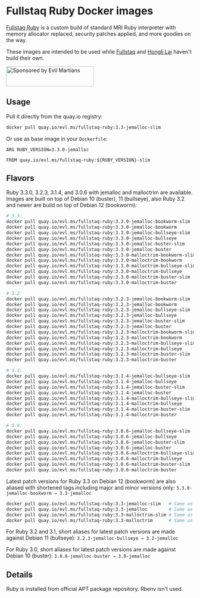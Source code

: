 Fullstaq Ruby Docker images
===========================

[Fullstaq Ruby] is a custom build of standard MRI Ruby interpreter with memory allocator replaced, security patches applied, and more goodies on the way.

These images are intended to be used while [Fullstaq] and [Hongli Lai] haven't build their own.

<a href="https://evilmartians.com/?utm_source=fullstaq-ruby-docker&utm_campaign=project_page">
<img src="https://evilmartians.com/badges/sponsored-by-evil-martians.svg" alt="Sponsored by Evil Martians" width="236" height="54">
</a>

## Usage
Pull it directly from the quay.io registry:

```sh
docker pull quay.io/evl.ms/fullstaq-ruby:3.3-jemalloc-slim
```

Or use as base image in your `Dockerfile`:

```docker
ARG RUBY_VERSION=3.3.0-jemalloc

FROM quay.io/evl.ms/fullstaq-ruby:${RUBY_VERSION}-slim
```

## Flavors

Ruby 3.3.0, 3.2.3, 3.1.4, and 3.0.6 with jemalloc and malloctrim are available. Images are built on top of Debian 10 (buster), 11 (bullseye), also Ruby 3.2 and newer are build on top of Debian 12 (bookworm):

```sh
# 3.3:
docker pull quay.io/evl.ms/fullstaq-ruby:3.3.0-jemalloc-bookworm-slim
docker pull quay.io/evl.ms/fullstaq-ruby:3.3.0-jemalloc-bookworm
docker pull quay.io/evl.ms/fullstaq-ruby:3.3.0-jemalloc-bullseye-slim
docker pull quay.io/evl.ms/fullstaq-ruby:3.3.0-jemalloc-bullseye
docker pull quay.io/evl.ms/fullstaq-ruby:3.3.0-jemalloc-buster-slim
docker pull quay.io/evl.ms/fullstaq-ruby:3.3.0-jemalloc-buster
docker pull quay.io/evl.ms/fullstaq-ruby:3.3.0-malloctrim-bookworm-slim
docker pull quay.io/evl.ms/fullstaq-ruby:3.3.0-malloctrim-bookworm
docker pull quay.io/evl.ms/fullstaq-ruby:3.3.0-malloctrim-bullseye-slim
docker pull quay.io/evl.ms/fullstaq-ruby:3.3.0-malloctrim-bullseye
docker pull quay.io/evl.ms/fullstaq-ruby:3.3.0-malloctrim-buster-slim
docker pull quay.io/evl.ms/fullstaq-ruby:3.3.0-malloctrim-buster

# 3.2:
docker pull quay.io/evl.ms/fullstaq-ruby:3.2.3-jemalloc-bookworm-slim
docker pull quay.io/evl.ms/fullstaq-ruby:3.2.3-jemalloc-bookworm
docker pull quay.io/evl.ms/fullstaq-ruby:3.2.3-jemalloc-bullseye-slim
docker pull quay.io/evl.ms/fullstaq-ruby:3.2.3-jemalloc-bullseye
docker pull quay.io/evl.ms/fullstaq-ruby:3.2.3-jemalloc-buster-slim
docker pull quay.io/evl.ms/fullstaq-ruby:3.2.3-jemalloc-buster
docker pull quay.io/evl.ms/fullstaq-ruby:3.2.3-malloctrim-bookworm-slim
docker pull quay.io/evl.ms/fullstaq-ruby:3.2.3-malloctrim-bookworm
docker pull quay.io/evl.ms/fullstaq-ruby:3.2.3-malloctrim-bullseye-slim
docker pull quay.io/evl.ms/fullstaq-ruby:3.2.3-malloctrim-bullseye
docker pull quay.io/evl.ms/fullstaq-ruby:3.2.3-malloctrim-buster-slim
docker pull quay.io/evl.ms/fullstaq-ruby:3.2.3-malloctrim-buster

# 3.1:
docker pull quay.io/evl.ms/fullstaq-ruby:3.1.4-jemalloc-bullseye-slim
docker pull quay.io/evl.ms/fullstaq-ruby:3.1.4-jemalloc-bullseye
docker pull quay.io/evl.ms/fullstaq-ruby:3.1.4-jemalloc-buster-slim
docker pull quay.io/evl.ms/fullstaq-ruby:3.1.4-jemalloc-buster
docker pull quay.io/evl.ms/fullstaq-ruby:3.1.4-malloctrim-bullseye-slim
docker pull quay.io/evl.ms/fullstaq-ruby:3.1.4-malloctrim-bullseye
docker pull quay.io/evl.ms/fullstaq-ruby:3.1.4-malloctrim-buster-slim
docker pull quay.io/evl.ms/fullstaq-ruby:3.1.4-malloctrim-buster

# 3.0:
docker pull quay.io/evl.ms/fullstaq-ruby:3.0.6-jemalloc-bullseye-slim
docker pull quay.io/evl.ms/fullstaq-ruby:3.0.6-jemalloc-bullseye
docker pull quay.io/evl.ms/fullstaq-ruby:3.0.6-jemalloc-buster-slim
docker pull quay.io/evl.ms/fullstaq-ruby:3.0.6-jemalloc-buster
docker pull quay.io/evl.ms/fullstaq-ruby:3.0.6-malloctrim-bullseye-slim
docker pull quay.io/evl.ms/fullstaq-ruby:3.0.6-malloctrim-bullseye
docker pull quay.io/evl.ms/fullstaq-ruby:3.0.6-malloctrim-buster-slim
docker pull quay.io/evl.ms/fullstaq-ruby:3.0.6-malloctrim-buster
```

Latest patch versions for Ruby 3.3 on Debian 12 (bookworm) are also aliased with shortened tags including major and minor versions only: `3.3.0-jemalloc-bookworm → 3.3-jemalloc`

```sh
docker pull quay.io/evl.ms/fullstaq-ruby:3.3-jemalloc-slim   # Same as quay.io/evl.ms/fullstaq-ruby:3.3.0-jemalloc-bookworm-slim
docker pull quay.io/evl.ms/fullstaq-ruby:3.3-jemalloc        # Same as quay.io/evl.ms/fullstaq-ruby:3.3.0-jemalloc-bookworm
docker pull quay.io/evl.ms/fullstaq-ruby:3.3-malloctrim-slim # Same as quay.io/evl.ms/fullstaq-ruby:3.3.0-malloctrim-bookworm-slim
docker pull quay.io/evl.ms/fullstaq-ruby:3.3-malloctrim      # Same as quay.io/evl.ms/fullstaq-ruby:3.3.0-malloctrim-bookworm
```

For Ruby 3.2 and 3.1, short aliases for latest patch versions are made against Debian 11 (bullseye): `3.2.3-jemalloc-bullseye → 3.2-jemalloc`

For Ruby 3.0, short aliases for latest patch versions are made against Debian 10 (buster): `3.0.6-jemalloc-buster → 3.0-jemalloc`


## Details

Ruby is installed from official APT package repository. Rbenv isn't used.


[Fullstaq Ruby]: https://fullstaqruby.org/ "Ruby, optimized for production"
[Hongli Lai]: https://www.joyfulbikeshedding.com/
[Fullstaq]: https://fullstaq.com/
